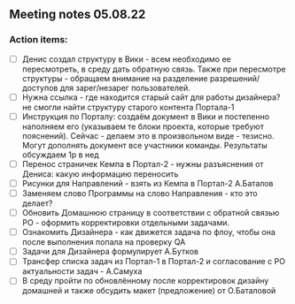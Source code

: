 ## Meeting notes 05.08.22

### Action items:

- [ ] Денис создал структуру в Вики - всем необходимо ее пересмотреть, в среду дать обратную связь. Также при пересмотре структуры - обращаем внимание на разделение разрешений/доступов для зарег/незарег пользователей.
- [ ] Нужна ссылка - где находится старый сайт для работы дизайнера? не смогли найти структуру старого контента Портала-1
- [ ] Инструкция по Порталу: создаём документ в Вики и постепенно наполняем его (указываем те блоки проекта, которые требуют пояснений). Сейчас - делаем это в произвольном виде - тезисно. Могут дополнять документ все участники команды. Результаты обсуждаем 1р в нед
- [ ] Перенос страничек Кемпа в Портал-2 - нужны разъяснения от Дениса: какую информацию переносить
- [ ] Рисунки для Направлений - взять из Кемпа в Портал-2 А.Баталов
- [ ] Заменяем слово Программы на слово Направления - кто это делает?
- [ ] Обновить Домашнюю страницу в соответствии с обратной связью РО - оформить корректировки отдельными задачами.
- [ ] Ознакомить Дизайнера - как движется задача по флоу, чтобы она после выполнения попала на проверку QA
- [ ] Задачи для Дизайнера формулирует А.Бутков
- [ ] Трансфер списка задач из Портал-1 в Портал-2 и согласование с РО актуальности задач - А.Самуха
- [ ] В среду пройти по обновлённому после корректировок дизайну домашней и также обсудить макет (предложение) от О.Баталовой
